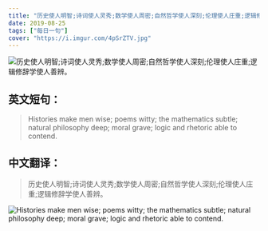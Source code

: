 ```yaml
---
title: "历史使人明智;诗词使人灵秀;数学使人周密;自然哲学使人深刻;伦理使人庄重;逻辑修辞学使人善辨。 "
date: 2019-08-25
tags: ["每日一句"]
cover: "https://i.imgur.com/4pSrZTV.jpg"
---
```


![历史使人明智;诗词使人灵秀;数学使人周密;自然哲学使人深刻;伦理使人庄重;逻辑修辞学使人善辨。 ](https://i.imgur.com/Z2pAEri.jpg)

## 英文短句：
> Histories make men wise; poems witty; the mathematics subtle; natural philosophy deep; moral grave; logic and rhetoric able to contend.

<!--more-->

## 中文翻译：
> 历史使人明智;诗词使人灵秀;数学使人周密;自然哲学使人深刻;伦理使人庄重;逻辑修辞学使人善辨。 

![Histories make men wise; poems witty; the mathematics subtle; natural philosophy deep; moral grave; logic and rhetoric able to contend.](https://i.imgur.com/UdIX5rB.jpg)

